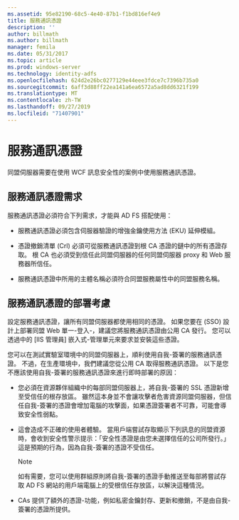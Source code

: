 ```yaml
---
ms.assetid: 95e82190-68c5-4e40-87b1-f1bd816ef4e9
title: 服務通訊憑證
description: ''
author: billmath
ms.author: billmath
manager: femila
ms.date: 05/31/2017
ms.topic: article
ms.prod: windows-server
ms.technology: identity-adfs
ms.openlocfilehash: 624d2e26bc0277129e44eee3fdce7c7396b735a0
ms.sourcegitcommit: 6aff3d88ff22ea141a6ea6572a5ad8dd6321f199
ms.translationtype: MT
ms.contentlocale: zh-TW
ms.lasthandoff: 09/27/2019
ms.locfileid: "71407901"
---
```

# <a name="service-communications-certificates"></a>服務通訊憑證

同盟伺服器需要在使用 WCF 訊息安全性的案例中使用服務通訊憑證。  
  
## <a name="service-communication-certificate-requirements"></a>服務通訊憑證需求  
服務通訊憑證必須符合下列需求，才能與 AD FS 搭配使用：  
  
-   服務通訊憑證必須包含伺服器驗證的增強金鑰使用方法 \(EKU\) 延伸模組。  
  
-   憑證撤銷清單 \(Crl\) 必須可從服務通訊憑證到根 CA 憑證的鏈中的所有憑證存取。 根 CA 也必須受到信任此同盟伺服器的任何同盟伺服器 proxy 和 Web 服務器所信任。  
  
-   服務通訊憑證中所用的主體名稱必須符合同盟服務屬性中的同盟服務名稱。  
  
## <a name="deployment-considerations-for-service-communication-certificates"></a>服務通訊憑證的部署考慮  
設定服務通訊憑證，讓所有同盟伺服器都使用相同的憑證。 如果您要在 \(SSO\) 設計上部署同盟 Web 單一\-登入\-，建議您將服務通訊憑證由公用 CA 發行。 您可以透過中的 [IIS 管理員] 嵌入式\-管理單元來要求並安裝這些憑證。  
  
您可以在測試實驗室環境中的同盟伺服器上，順利使用自我\-簽署的服務通訊憑證。 不過，在生產環境中，我們建議您從公用 CA 取得服務通訊憑證。 以下是您不應該使用自我\-簽署的服務通訊憑證來進行即時部署的原因：  
  
-   您必須在資源夥伴組織中的每部同盟伺服器上，將自我\-簽署的 SSL 憑證新增至受信任的根存放區。 雖然這本身並不會讓攻擊者危害資源同盟伺服器，但信任自我\-簽署的憑證會增加電腦的攻擊面，如果憑證簽署者不可靠，可能會導致安全性弱點。  
  
-   這會造成不正確的使用者體驗。 當用戶端嘗試存取顯示下列訊息的同盟資源時，會收到安全性警示提示：「安全性憑證是由您未選擇信任的公司所發行。」 這是預期的行為，因為自我\-簽署的憑證不受信任。  
  
    > [!NOTE]  
    > 如有需要，您可以使用群組原則將自我\-簽署的憑證手動推送至每部將嘗試存取 AD FS 網站的用戶端電腦上的受根信任存放區，以解決這種情況。  
  
-   CAs 提供了額外的憑證\-功能，例如私密金鑰封存、更新和撤銷，不是由自我\-簽署的憑證所提供。  
  

